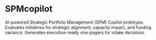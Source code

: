 # SPMcopilot
AI-powered Strategic Portfolio Management (SPM) Copilot prototype.  Evaluates initiatives for strategic alignment, capacity impact, and funding variance.  Generates executive-ready one-pagers for intake decisions.
